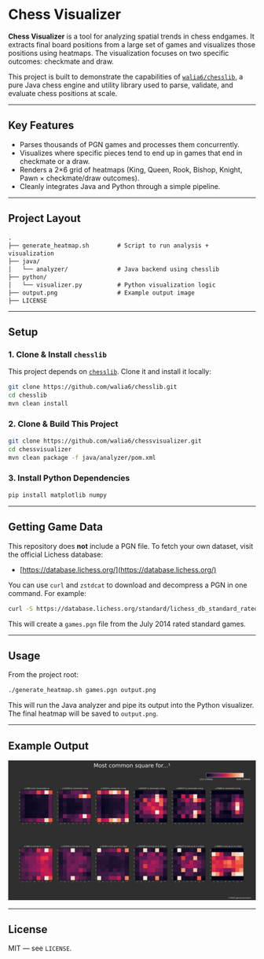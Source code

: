 # Chess Visualizer

**Chess Visualizer** is a tool for analyzing spatial trends in chess endgames. It extracts final board positions from a large set of games and visualizes those positions using heatmaps. The visualization focuses on two specific outcomes: checkmate and draw.

This project is built to demonstrate the capabilities of [`walia6/chesslib`](https://github.com/walia6/chesslib), a pure Java chess engine and utility library used to parse, validate, and evaluate chess positions at scale.

---

## Key Features

- Parses thousands of PGN games and processes them concurrently.
- Visualizes where specific pieces tend to end up in games that end in checkmate or a draw.
- Renders a 2×6 grid of heatmaps (King, Queen, Rook, Bishop, Knight, Pawn × checkmate/draw outcomes).
- Cleanly integrates Java and Python through a simple pipeline.

---

## Project Layout

```
.
├── generate_heatmap.sh        # Script to run analysis + visualization
├── java/
│   └── analyzer/              # Java backend using chesslib
├── python/
│   └── visualizer.py          # Python visualization logic
├── output.png                 # Example output image
├── LICENSE
```

---

## Setup

### 1. Clone & Install `chesslib`

This project depends on [`chesslib`](https://github.com/walia6/chesslib). Clone it and install it locally:

```bash
git clone https://github.com/walia6/chesslib.git
cd chesslib
mvn clean install
```

### 2. Clone & Build This Project

```bash
git clone https://github.com/walia6/chessvisualizer.git
cd chessvisualizer
mvn clean package -f java/analyzer/pom.xml
```

### 3. Install Python Dependencies

```bash
pip install matplotlib numpy
```

---

## Getting Game Data

This repository does **not** include a PGN file. To fetch your own dataset, visit the official Lichess database:

- [https://database.lichess.org/](https://database.lichess.org/)

You can use `curl` and `zstdcat` to download and decompress a PGN in one command. For example:

```bash
curl -S https://database.lichess.org/standard/lichess_db_standard_rated_2014-07.pgn.zst | zstdcat > games.pgn
```

This will create a `games.pgn` file from the July 2014 rated standard games.

---

## Usage

From the project root:

```bash
./generate_heatmap.sh games.pgn output.png
```

This will run the Java analyzer and pipe its output into the Python visualizer. The final heatmap will be saved to `output.png`.

---

## Example Output

![output](./output.png)

---

## License

MIT — see `LICENSE`.
